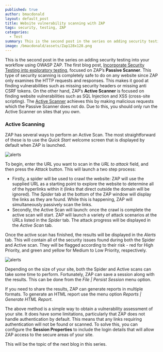 ```yaml
---
published: true
author: bmacdonald
layout: default_post
title: Website vulnerability scanning with ZAP
tags: security, testing, ZAP
categories:
  - Test
summary: This is the second post in the series on adding security testing into your workflow - how to actively scan a website for security vulnerabilities using OWASP ZAP
image: /bmacdonald/assets/Zap128x128.png
---
```

This is the second post in the series on adding security testing into your workflow using OWASP ZAP.
The first blog post, [Incorporate Security Testing into exploratory testing](http://blog.scottlogic.com/2018/02/27/incorporate-security-testing-into-exploratory-testing.html), focused on ZAP’s **Passive Scanner**. This type of security scanning is completely safe to do on any website since ZAP only examines the HTTP requests and responses. This makes it good at finding vulnerabilities such as missing security headers or missing anti CSRF tokens. On the other hand, ZAP’s **Active Scanner** is focused on finding website vulnerabilities such as SQL Injection and XSS (cross-site scripting). The [Active Scanner](https://github.com/zaproxy/zap-core-help/wiki/HelpStartConceptsAscan) achieves this by making malicious requests which the Passive Scanner does not do. Due to this, you should only run the Active Scanner on sites that you own.

### Active Scanning
ZAP has several ways to perform an Active Scan. The most straightforward of these is to use the _Quick Start_ welcome screen that is displayed by default when ZAP is launched.


![alerts]({{site.baseurl}}/bmacdonald/assets/zap-2-2.png "Quick Start welcome screen")

To begin, enter the URL you want to scan in the _URL to attack_ field, and then press the _Attack_ button. This will launch a two step process:

- Firstly,  a spider will be used to crawl the website: ZAP will use the supplied URL as a starting point to explore the website to determine all of the hyperlinks within it (links that direct outside the domain will be ignored). The _Spider_ tab at the bottom of the ZAP window will display the links as they are found. While this is happening, ZAP will simultaneously passively scan the links.
- Secondly, the Active Scan will launch: once the crawl is complete the active scan will start. ZAP will launch a variety of attack scenarios at the URLs listed in the _Spider_ tab. The attack progress will be displayed in the _Active Scan_ tab. 

Once the active scan has finished, the results will be displayed in the _Alerts_ tab. This will contain all of the security issues found during both the Spider and Active scan. They will be flagged according to their risk - red for High Priority, and green and yellow for Medium to Low Priority, respectively.

![alerts]({{site.baseurl}}/bmacdonald/assets/zap-2-1.png "Alerts tab") 

Depending on the size of your site, both the Spider and Active scans can take some time to perform. Fortunately, ZAP can save a session along with the results. This can be done from the _File \| Persist Session_ menu option.

If you need to share the results, ZAP can generate reports in multiple formats. To generate an HTML report use the menu option _Reports \| Generate HTML Report_.

The above method is a simple way to obtain a vulnerability assessment of your site. It does have some limitations, particularly that ZAP does not handle authentication by default. This means that any links requiring authentication will not be found or scanned.
To solve this, you can configure the **Session Properties** to include the login details that will allow ZAP access to the secure areas of your site.

This will be the topic of the next blog in this series.







